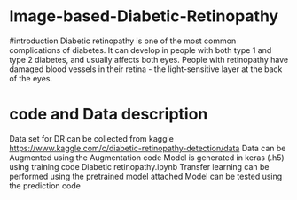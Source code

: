 # Image-based-Diabetic-Retinopathy
#introduction
Diabetic retinopathy is one of the most common complications of diabetes. 
It can develop in people with both type 1 and type 2 diabetes, and usually affects both eyes.
People with retinopathy have damaged blood vessels in their retina - the light-sensitive layer at the back of the eyes.



# code and Data description
Data set for DR can be collected from kaggle https://www.kaggle.com/c/diabetic-retinopathy-detection/data 
Data can be Augmented using the Augmentation code
Model is generated in keras (.h5) using training code Diabetic retinopathy.ipynb
Transfer learning can be performed using the pretrained model attached
Model can be tested using the prediction code
